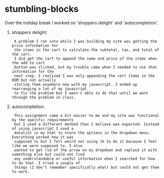 # stumbling-blocks

Over the holiday break I worked on 'shoppers delight' and 'autocompletion'.

1. shoppers delight:

        A problem I ran into while I was building my site was getting the price information for 
        the items in the cart to calculate the subtotal, tax, and total of the cart.
        I did get the cart to append the name and price of the items when the add to cart
        button was clicked, but my trouble came when I needed to use that information for the
        next step. I realized I was only appending the cart items in the DOM but not actually
        storing them anywhere new with my javascript. I ended up rearranging a lot of my javascript 
        to fix the problem but I wasn't able to do that until we went through the problem in class.

2. autocompletion:

        This assignment came a bit easier to me and my site was functional by the specific requirements
        but I used a different method than I believe was expected. Instead of using javascript I used a 
        datalist in my html to store the options in the dropdown menu. Everything worked how it was 
        supposed to but I felt weird not using JS to do it because I feel like we were supposed to. I also
        wanted to get rid of the arrow on my dropdown and replace it with something else but could not find
        any understandable or useful information when I searched for how to do that. I tried a couple of
        things (I don't remember specifically what) but could not get them to work.
